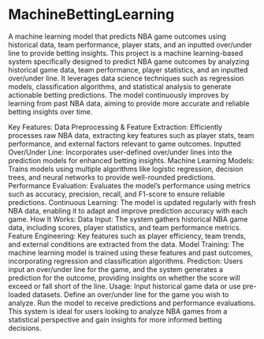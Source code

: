 # MachineBettingLearning
A machine learning model that predicts NBA game outcomes using historical data, team performance, player stats, and an inputted over/under line to provide betting insights.
This project is a machine learning-based system specifically designed to predict NBA game outcomes by analyzing historical game data, team performance, player statistics, and an inputted over/under line. It leverages data science techniques such as regression models, classification algorithms, and statistical analysis to generate actionable betting predictions. The model continuously improves by learning from past NBA data, aiming to provide more accurate and reliable betting insights over time.

Key Features:
Data Preprocessing & Feature Extraction: Efficiently processes raw NBA data, extracting key features such as player stats, team performance, and external factors relevant to game outcomes.
Inputted Over/Under Line: Incorporates user-defined over/under lines into the prediction models for enhanced betting insights.
Machine Learning Models: Trains models using multiple algorithms like logistic regression, decision trees, and neural networks to provide well-rounded predictions.
Performance Evaluation: Evaluates the model’s performance using metrics such as accuracy, precision, recall, and F1-score to ensure reliable predictions.
Continuous Learning: The model is updated regularly with fresh NBA data, enabling it to adapt and improve prediction accuracy with each game.
How It Works:
Data Input: The system gathers historical NBA game data, including scores, player statistics, and team performance metrics.
Feature Engineering: Key features such as player efficiency, team trends, and external conditions are extracted from the data.
Model Training: The machine learning model is trained using these features and past outcomes, incorporating regression and classification algorithms.
Prediction: Users input an over/under line for the game, and the system generates a prediction for the outcome, providing insights on whether the score will exceed or fall short of the line.
Usage:
Input historical game data or use pre-loaded datasets.
Define an over/under line for the game you wish to analyze.
Run the model to receive predictions and performance evaluations.
This system is ideal for users looking to analyze NBA games from a statistical perspective and gain insights for more informed betting decisions.
